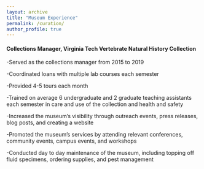 ```yaml
---
layout: archive
title: "Museum Experience"
permalink: /curation/
author_profile: true
---
```


#### Collections Manager, Virginia Tech Vertebrate Natural History Collection 

-Served as the collections manager from 2015 to 2019

-Coordinated loans with multiple lab courses each semester

-Provided 4-5 tours each month

-Trained on average 6 undergraduate and 2 graduate teaching assistants each semester in care and use of the collection and health and safety

-Increased the museum’s visibility through outreach events, press releases, blog posts, and creating a website

-Promoted the museum’s services by attending relevant conferences, community events, campus events, and workshops

-Conducted day to day maintenance of the museum, including topping off fluid specimens, ordering supplies, and pest management
